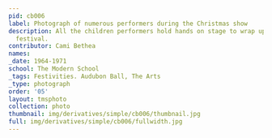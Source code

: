```yaml
---
pid: cb006
label: Photograph of numerous performers during the Christmas show
description: All the children performers hold hands on stage to wrap up the Christmas
  festival.
contributor: Cami Bethea
names:
_date: 1964-1971
school: The Modern School
_tags: Festivities. Audubon Ball, The Arts
_type: photograph
order: '05'
layout: tmsphoto
collection: photo
thumbnail: img/derivatives/simple/cb006/thumbnail.jpg
full: img/derivatives/simple/cb006/fullwidth.jpg
---
```

